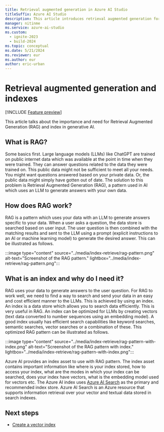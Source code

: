 ```yaml
---
title: Retrieval augmented generation in Azure AI Studio
titleSuffix: Azure AI Studio
description: This article introduces retrieval augmented generation for use in generative AI applications.
manager: nitinme
ms.service: azure-ai-studio
ms.custom:
  - ignite-2023
  - build-2024
ms.topic: conceptual
ms.date: 5/21/2024
ms.reviewer: eur
ms.author: eur
author: eric-urban
---
```


# Retrieval augmented generation and indexes

[!INCLUDE [Feature preview](~/reusable-content/ce-skilling/azure/includes/ai-studio/includes/feature-preview.md)]

This article talks about the importance and need for Retrieval Augmented Generation (RAG) and index in generative AI. 

## What is RAG?

Some basics first. Large language models (LLMs) like ChatGPT are trained on public internet data which was available at the point in time when they were trained. They can answer questions related to the data they were trained on. This public data might not be sufficient to meet all your needs. You might want questions answered based on your private data. Or, the public data might simply have gotten out of date. The solution to this problem is Retrieval Augmented Generation (RAG), a pattern used in AI which uses an LLM to generate answers with your own data.

## How does RAG work?

RAG is a pattern which uses your data with an LLM to generate answers specific to your data. When a user asks a question, the data store is searched based on user input. The user question is then combined with the matching results and sent to the LLM using a prompt (explicit instructions to an AI or machine learning model) to generate the desired answer. This can be illustrated as follows.

:::image type="content" source="../media/index-retrieve/rag-pattern.png" alt-text="Screenshot of the RAG pattern." lightbox="../media/index-retrieve/rag-pattern.png":::


## What is an index and why do I need it?

RAG uses your data to generate answers to the user question. For RAG to work well, we need to find a way to search and send your data in an easy and cost efficient manner to the LLMs. This is achieved by using an index. An index is a data store which allows you to search data efficiently. This is very useful in RAG. An index can be optimized for LLMs by creating vectors (text data converted to number sequences using an embedding model). A good index usually has efficient search capabilities like keyword searches, semantic searches, vector searches or a combination of these. This optimized RAG pattern can be illustrated as follows.

:::image type="content" source="../media/index-retrieve/rag-pattern-with-index.png" alt-text="Screenshot of the RAG pattern with index." lightbox="../media/index-retrieve/rag-pattern-with-index.png":::

Azure AI provides an index asset to use with RAG pattern. The index asset contains important information like where is your index stored, how to access your index, what are the modes in which your index can be searched, does your index have vectors, what is the embedding model used for vectors etc. The Azure AI index uses [Azure AI Search](/azure/search/search-what-is-azure-search) as the primary and recommended index store. Azure AI Search is an Azure resource that supports information retrieval over your vector and textual data stored in search indexes.

## Next steps

- [Create a vector index](../how-to/index-add.md)
